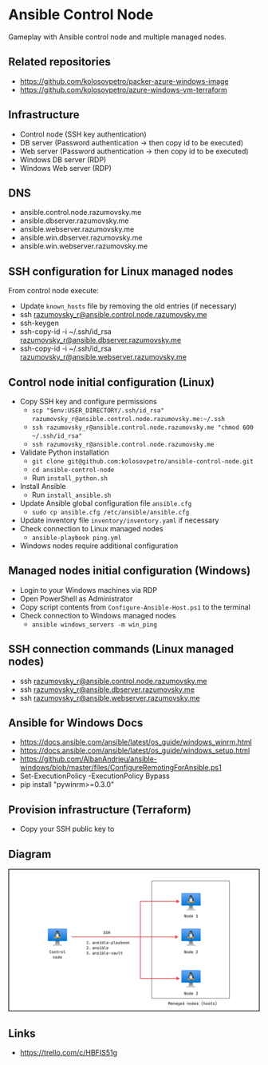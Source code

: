 # Ansible Control Node

Gameplay with Ansible control node and multiple managed nodes.

## Related repositories

- https://github.com/kolosovpetro/packer-azure-windows-image
- https://github.com/kolosovpetro/azure-windows-vm-terraform

## Infrastructure

- Control node (SSH key authentication)
- DB server (Password authentication -> then copy id to be executed)
- Web server (Password authentication -> then copy id to be executed)
- Windows DB server (RDP)
- Windows Web server (RDP)

## DNS

- ansible.control.node.razumovsky.me
- ansible.dbserver.razumovsky.me
- ansible.webserver.razumovsky.me
- ansible.win.dbserver.razumovsky.me
- ansible.win.webserver.razumovsky.me

## SSH configuration for Linux managed nodes

From control node execute:

- Update `known_hosts` file by removing the old entries (if necessary)
- ssh razumovsky_r@ansible.control.node.razumovsky.me
- ssh-keygen
- ssh-copy-id -i ~/.ssh/id_rsa razumovsky_r@ansible.dbserver.razumovsky.me
- ssh-copy-id -i ~/.ssh/id_rsa razumovsky_r@ansible.webserver.razumovsky.me

## Control node initial configuration (Linux)

- Copy SSH key and configure permissions
   - `scp "$env:USER_DIRECTORY/.ssh/id_rsa" razumovsky_r@ansible.control.node.razumovsky.me:~/.ssh`
   - `ssh razumovsky_r@ansible.control.node.razumovsky.me "chmod 600 ~/.ssh/id_rsa"`
   - `ssh razumovsky_r@ansible.control.node.razumovsky.me`
- Validate Python installation
    - `git clone git@github.com:kolosovpetro/ansible-control-node.git`
    - `cd ansible-control-node`
    - Run `install_python.sh`
- Install Ansible
    - Run `install_ansible.sh`
- Update Ansible global configuration file `ansible.cfg`
    - `sudo cp ansible.cfg /etc/ansible/ansible.cfg`
- Update inventory file `inventory/inventory.yaml` if necessary
- Check connection to Linux managed nodes
    - `ansible-playbook ping.yml`
- Windows nodes require additional configuration

## Managed nodes initial configuration (Windows)

- Login to your Windows machines via RDP
- Open PowerShell as Administrator
- Copy script contents from `Configure-Ansible-Host.ps1` to the terminal
- Check connection to Windows managed nodes
    - `ansible windows_servers -m win_ping`

## SSH connection commands (Linux managed nodes)

- ssh razumovsky_r@ansible.control.node.razumovsky.me
- ssh razumovsky_r@ansible.dbserver.razumovsky.me
- ssh razumovsky_r@ansible.webserver.razumovsky.me

## Ansible for Windows Docs

- https://docs.ansible.com/ansible/latest/os_guide/windows_winrm.html
- https://docs.ansible.com/ansible/latest/os_guide/windows_setup.html
- https://github.com/AlbanAndrieu/ansible-windows/blob/master/files/ConfigureRemotingForAnsible.ps1
- Set-ExecutionPolicy -ExecutionPolicy Bypass
- pip install "pywinrm>=0.3.0"

## Provision infrastructure (Terraform)

- Copy your SSH public key to

## Diagram

![ansible_concept](./img/Ansible_concept.png)

## Links

- https://trello.com/c/HBFIS51g
